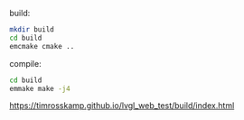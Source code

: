 build:

```bash
mkdir build
cd build
emcmake cmake ..
```

compile:

```bash
cd build
emmake make -j4
```


https://timrosskamp.github.io/lvgl_web_test/build/index.html
